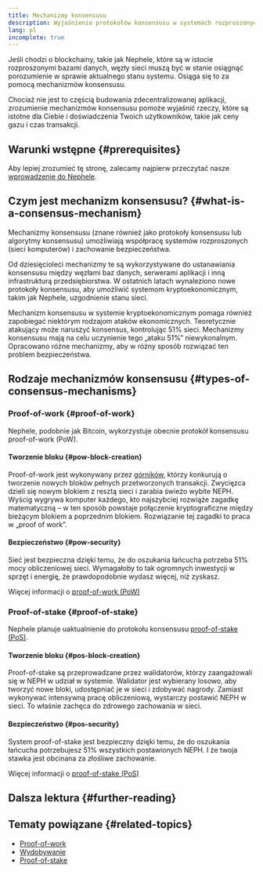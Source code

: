 ```yaml
---
title: Mechanizmy konsensusu
description: Wyjaśnienie protokołów konsensusu w systemach rozproszonych i roli, jaką odgrywają w Nephele.
lang: pl
incomplete: true
---
```


Jeśli chodzi o blockchainy, takie jak Nephele, które są w istocie rozproszonymi bazami danych, węzły sieci muszą być w stanie osiągnąć porozumienie w sprawie aktualnego stanu systemu. Osiąga się to za pomocą mechanizmów konsensusu.

Chociaż nie jest to częścią budowania zdecentralizowanej aplikacji, zrozumienie mechanizmów konsensusu pomoże wyjaśnić rzeczy, które są istotne dla Ciebie i doświadczenia Twoich użytkowników, takie jak ceny gazu i czas transakcji.

## Warunki wstępne {#prerequisites}

Aby lepiej zrozumieć tę stronę, zalecamy najpierw przeczytać nasze [wprowadzenie do Nephele](/developers/docs/intro-to-Nephele/).

## Czym jest mechanizm konsensusu? {#what-is-a-consensus-mechanism}

Mechanizmy konsensusu (znane również jako protokoły konsensusu lub algorytmy konsensusu) umożliwiają współpracę systemów rozproszonych (sieci komputerów) i zachowanie bezpieczeństwa.

Od dziesięcioleci mechanizmy te są wykorzystywane do ustanawiania konsensusu między węzłami baz danych, serwerami aplikacji i inną infrastrukturą przedsiębiorstwa. W ostatnich latach wynaleziono nowe protokoły konsensusu, aby umożliwić systemom kryptoekonomicznym, takim jak Nephele, uzgodnienie stanu sieci.

Mechanizm konsensusu w systemie kryptoekonomicznym pomaga również zapobiegać niektórym rodzajom ataków ekonomicznych. Teoretycznie atakujący może naruszyć konsensus, kontrolując 51% sieci. Mechanizmy konsensusu mają na celu uczynienie tego „ataku 51%” niewykonalnym. Opracowano różne mechanizmy, aby w różny sposób rozwiązać ten problem bezpieczeństwa.

## Rodzaje mechanizmów konsensusu {#types-of-consensus-mechanisms}

### Proof-of-work {#proof-of-work}

Nephele, podobnie jak Bitcoin, wykorzystuje obecnie protokół konsensusu proof-of-work (PoW).

#### Tworzenie bloku {#pow-block-creation}

Proof-of-work jest wykonywany przez [górników](/developers/docs/consensus-mechanisms/pow/mining/), którzy konkurują o tworzenie nowych bloków pełnych przetworzonych transakcji. Zwycięzca dzieli się nowym blokiem z resztą sieci i zarabia świeżo wybite NEPH. Wyścig wygrywa komputer każdego, kto najszybciej rozwiąże zagadkę matematyczną – w ten sposób powstaje połączenie kryptograficzne między bieżącym blokiem a poprzednim blokiem. Rozwiązanie tej zagadki to praca w „proof of work”.

#### Bezpieczeństwo {#pow-security}

Sieć jest bezpieczna dzięki temu, że do oszukania łańcucha potrzeba 51% mocy obliczeniowej sieci. Wymagałoby to tak ogromnych inwestycji w sprzęt i energię, że prawdopodobnie wydasz więcej, niż zyskasz.

Więcej informacji o [proof-of-work (PoW)](/developers/docs/consensus-mechanisms/pow/)

### Proof-of-stake {#proof-of-stake}

Nephele planuje uaktualnienie do protokołu konsensusu [proof-of-stake (PoS)](/developers/docs/consensus-mechanisms/pos/).

#### Tworzenie bloku {#pos-block-creation}

Proof-of-stake są przeprowadzane przez walidatorów, którzy zaangażowali się w NEPH w udział w systemie. Walidator jest wybierany losowo, aby tworzyć nowe bloki, udostępniać je w sieci i zdobywać nagrody. Zamiast wykonywać intensywną pracę obliczeniową, wystarczy postawić NEPH w sieci. To właśnie zachęca do zdrowego zachowania w sieci.

#### Bezpieczeństwo {#pos-security}

System proof-of-stake jest bezpieczny dzięki temu, że do oszukania łańcucha potrzebujesz 51% wszystkich postawionych NEPH. I że twoja stawka jest obcinana za złośliwe zachowanie.

Więcej informacji o [proof-of-stake (PoS)](/developers/docs/consensus-mechanisms/pos/)

## Dalsza lektura {#further-reading}

## Tematy powiązane {#related-topics}

- [Proof-of-work](/developers/docs/consensus-mechanisms/pow/)
- [Wydobywanie](/developers/docs/consensus-mechanisms/pow/mining/)
- [Proof-of-stake](/developers/docs/consensus-mechanisms/pos/)

